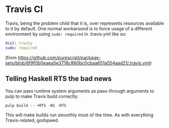 # Travis CI

Travis, being the problem child that it is, over represents resources available to it by default. One normal workaround is to force usage of a different environment by using `sudo: required` in .travis.yml like so:

```yaml
dist: trusty
sudo: required
```

(from <https://github.com/purescript/package-sets/blob/6f9f0b0eaea5e3718c860bc0cbaa651a554aad21/.travis.yml>)

## Telling Haskell RTS the bad news

You can pass runtime system arguments as pass-through arguments to pulp to make Travis build correctly:

```
pulp build -- +RTS -N1 -RTS
```

This will make builds run smoothly most of the time. As with everything Travis-related, godspeed.
